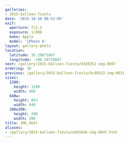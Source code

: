 ```yaml
---
galleries:
- 2015-balloon-fiesta
date: '2015-10-10 06:52:05'
exif:
  aperture: f/2.2
  exposure: 1/898
  make: Apple
  model: 'iPhone 6'
layout: gallery-photo
location:
  latitude: 35.19671667
  longitude: -106.59719667
next: /gallery/2015-balloon-fiesta/8326351-img-0697
ordering: 30
previous: /gallery/2015-balloon-fiesta/9cd0322-img-0631
sizes:
  1280:
    height: 1280
    width: 960
  640w:
    height: 853
    width: 640
  200x200:
    height: 200
    width: 200
title: IMG_0647
aliases:
- /gallery/2015-balloon-fiesta/e6b56db-img-0647.html
---
```

